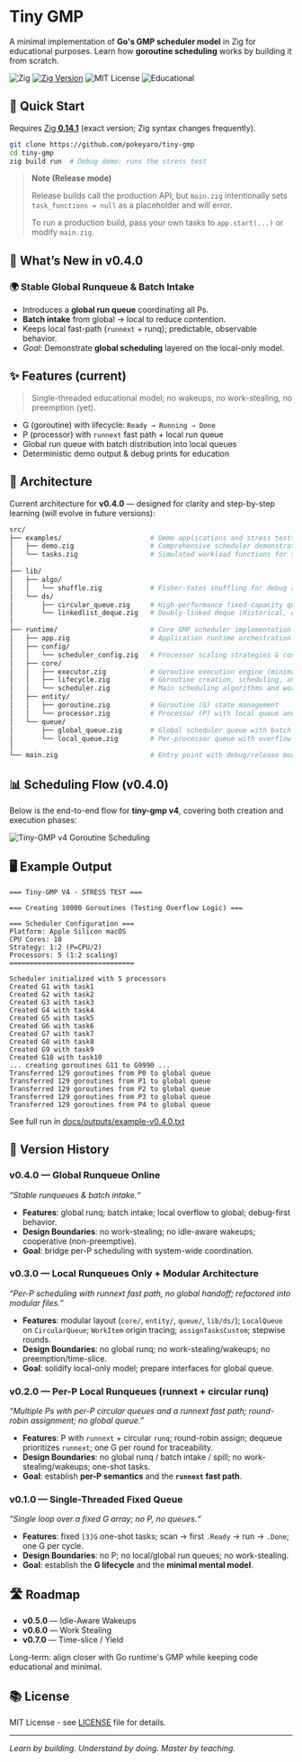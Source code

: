 # Tiny GMP

A minimal implementation of **Go's GMP scheduler model** in Zig for educational purposes. Learn how **goroutine scheduling** works by building it from scratch.

![Zig](https://img.shields.io/badge/Zig-orange?logo=zig&logoColor=white)
[![Zig Version](https://img.shields.io/badge/Zig-0.14.1-orange.svg)](https://ziglang.org/download/)
![MIT License](https://img.shields.io/badge/License-MIT-blue)
![Educational](https://img.shields.io/badge/Purpose-Educational-green)

## 🚀 Quick Start

Requires [Zig **0.14.1**](https://ziglang.org/download/) (exact version; Zig syntax changes frequently).

```bash
git clone https://github.com/pokeyaro/tiny-gmp
cd tiny-gmp
zig build run  # Debug demo: runs the stress test
```

> **Note (Release mode)**
>
> Release builds call the production API, but `main.zig` intentionally sets `task_functions = null` as a placeholder and will error.
>
> To run a production build, pass your own tasks to `app.start(...)` or modify `main.zig`.

## 🎉 What’s New in v0.4.0

### 🌍 Stable Global Runqueue & Batch Intake

- Introduces a **global run queue** coordinating all Ps.
- **Batch intake** from global → local to reduce contention.
- Keeps local fast-path (`runnext` + runq); predictable, observable behavior.
- _Goal:_ Demonstrate **global scheduling** layered on the local-only model.

## ✨ Features (current)

> Single-threaded educational model; no wakeups, no work-stealing, no preemption (yet).

- G (goroutine) with lifecycle: `Ready → Running → Done`
- P (processor) with `runnext` fast path + local run queue
- Global run queue with batch distribution into local queues
- Deterministic demo output & debug prints for education

## 🧱 Architecture

Current architecture for **v0.4.0** — designed for clarity and step-by-step learning (will evolve in future versions):

```bash
src/
├── examples/                      # Demo applications and stress tests
│   ├── demo.zig                   # Comprehensive scheduler demonstration
│   └── tasks.zig                  # Simulated workload functions for testing
│
├── lib/
│   ├── algo/
│   │   └── shuffle.zig            # Fisher-Yates shuffling for debug randomization
│   └── ds/
│       ├── circular_queue.zig     # High-performance fixed-capacity queue
│       └── linkedlist_deque.zig   # Doubly-linked deque (Historical, deprecated — file comments explain the original design rationale)
│
├── runtime/                       # Core GMP scheduler implementation
│   ├── app.zig                    # Application runtime orchestration
│   ├── config/
│   │   └── scheduler_config.zig   # Processor scaling strategies & configuration
│   ├── core/
│   │   ├── executor.zig           # Goroutine execution engine (minimal hooks)
│   │   ├── lifecycle.zig          # Goroutine creation, scheduling, and cleanup
│   │   └── scheduler.zig          # Main scheduling algorithms and work distribution
│   ├── entity/
│   │   ├── goroutine.zig          # Goroutine (G) state management
│   │   └── processor.zig          # Processor (P) with local queue and runnext
│   └── queue/
│       ├── global_queue.zig       # Global scheduler queue with batch operations
│       └── local_queue.zig        # Per-processor queue with overflow handling
│
└── main.zig                       # Entry point with debug/release mode selection
```

## 📊 Scheduling Flow (v0.4.0)

Below is the end-to-end flow for **tiny-gmp v4**, covering both creation and execution phases:

![Tiny-GMP v4 Goroutine Scheduling](./docs/diagrams/tiny-gmp-v4-scheduling-flow@2x.png)

## 🖥️ Example Output

```text
=== Tiny-GMP V4 - STRESS TEST ===

=== Creating 10000 Goroutines (Testing Overflow Logic) ===

=== Scheduler Configuration ===
Platform: Apple Silicon macOS
CPU Cores: 10
Strategy: 1:2 (P=CPU/2)
Processors: 5 (1:2 scaling)
===============================

Scheduler initialized with 5 processors
Created G1 with task1
Created G2 with task2
Created G3 with task3
Created G4 with task4
Created G5 with task5
Created G6 with task6
Created G7 with task7
Created G8 with task8
Created G9 with task9
Created G10 with task10
... creating goroutines G11 to G9990 ...
Transferred 129 goroutines from P0 to global queue
Transferred 129 goroutines from P1 to global queue
Transferred 129 goroutines from P2 to global queue
Transferred 129 goroutines from P3 to global queue
Transferred 129 goroutines from P4 to global queue
```

See full run in [docs/outputs/example-v0.4.0.txt](./docs/outputs/example-v0.4.0.txt)

## 📜 Version History

### v0.4.0 — Global Runqueue Online

_“Stable runqueues & batch intake.“_

- **Features**: global runq; batch intake; local overflow to global; debug-first behavior.
- **Design Boundaries**: no work-stealing; no idle-aware wakeups; cooperative (non-preemptive).
- **Goal**: bridge per-P scheduling with system-wide coordination.

### v0.3.0 — Local Runqueues Only + Modular Architecture

_“Per-P scheduling with runnext fast path, no global handoff; refactored into modular files.”_

- **Features**: modular layout (`core/`, `entity/`, `queue/`, `lib/ds/`); `LocalQueue` on `CircularQueue`; `WorkItem` origin tracing; `assignTasksCustom`; stepwise rounds.
- **Design Boundaries**: no global runq; no work-stealing/wakeups; no preemption/time-slice.
- **Goal**: solidify local-only model; prepare interfaces for global queue.

### v0.2.0 — Per-P Local Runqueues (runnext + circular runq)

_“Multiple Ps with per-P circular queues and a runnext fast path; round-robin assignment; no global queue.”_

- **Features**: P with `runnext` + circular `runq`; round-robin assign; dequeue prioritizes `runnext`; one G per round for traceability.
- **Design Boundaries**: no global runq / batch intake / spill; no work-stealing/wakeups; one-shot tasks.
- **Goal**: establish **per-P semantics** and the **`runnext` fast path**.

### v0.1.0 — Single-Threaded Fixed Queue

_“Single loop over a fixed G array; no P, no queues.“_

- **Features**: fixed `[3]G` one-shot tasks; scan → first `.Ready` → run → `.Done`; one G per cycle.
- **Design Boundaries**: no P; no local/global run queues; no work-stealing.
- **Goal**: establish the **G lifecycle** and the **minimal mental model**.

## 🛣️ Roadmap

- **v0.5.0** — Idle-Aware Wakeups
- **v0.6.0** — Work Stealing
- **v0.7.0** — Time-slice / Yield

Long-term: align closer with Go runtime's GMP while keeping code educational and minimal.

## 📚 License

MIT License - see [LICENSE](./LICENSE) file for details.

---

_Learn by building. Understand by doing. Master by teaching._

